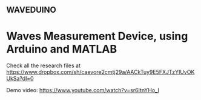 ## WAVEDUINO

# Waves Measurement Device, using Arduino and MATLAB 

Check all the research files at https://www.dropbox.com/sh/caevore2cmtj29a/AACkTuy9E5FXJTzYIUvOKUkSa?dl=0

Demo video: https://www.youtube.com/watch?v=sr6ItnYHo_I